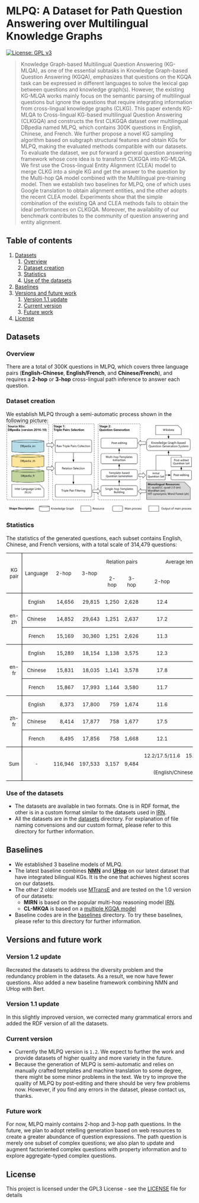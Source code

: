
# MLPQ: A Dataset for Path Question Answering over Multilingual Knowledge Graphs
[![License: GPL v3](https://img.shields.io/badge/License-GPLv3-blue.svg)](LICENSE.txt)

> Knowledge Graph-based Multilingual Question Answering (KG-MLQA), as one of the essential subtasks in Knowledge Graph-based Question Answering (KGQA), emphasizes that questions on the KGQA task can be expressed in different languages to solve the lexical gap between questions and knowledge graph(s). However, the existing KG-MLQA works mainly focus on the semantic parsing of multilingual questions but ignore the questions that require integrating information from cross-lingual knowledge graphs (CLKG). This paper extends KG-MLQA to Cross-lingual KG-based multilingual Question Answering (CLKGQA) and constructs the first CLKGQA dataset over multilingual DBpedia named MLPQ, which contains 300K questions in English, Chinese, and French. We further propose a novel KG sampling algorithm based on subgraph structural features and obtain KGs for MLPQ, making the evaluated methods compatible with our datasets. To evaluate the dataset, we put forward a general question answering framework whose core idea is to transform CLKGQA into KG-MLQA. We first use the Cross-lingual Entity Alignment (CLEA) model to merge CLKG into a single KG and get the answer to the question by the Multi-hop QA model combined with the Multilingual pre-training model. Then we establish two baselines for MLPQ, one of which uses Google translation to obtain alignment entities, and the other adopts the recent CLEA model. Experiments show that the simple combination of the existing QA and CLEA methods fails to obtain the ideal performances on CLKGQA. Moreover, the availability of our benchmark contributes to the community of question answering and entity alignment.

## Table of contents
  1. [Datasets](#datasets)
       1. [Overview](#overview)
       2. [Dataset creation](#dataset-creation)
       3. [Statistics](#statistics)
       4. [Use of the datasets](#use-of-the-datasets)
  2. [Baselines](#baselines)
  3. [Versions and future work](#versions-and-future-work)
       1. [Version 1.1 update](#version-11-update)
       2. [Current version](#current-version)
       3. [Future work](#future-work)
  4. [License](#license)

## Datasets

### Overview
There are a total of 300K questions in MLPQ, which covers three language pairs (**English-Chinese**, **English/French**, and **Chinese/French**), and requires a **2-hop** or **3-hop** cross-lingual path inference to answer each question.

### Dataset creation
We establish MLPQ through a semi-automatic process shown in the following picture:
![Dataset Creation](resources/dataset_creation.png)

### Statistics

The statistics of the generated questions, each subset contains English, Chinese, and French versions, with a total scale of 314,479
questions:
<table class="MsoTableGrid" border="1" cellspacing="0" cellpadding="0" style="border-collapse:collapse;border:none;mso-border-alt:solid windowtext .5pt;
 mso-yfti-tbllook:1184;mso-padding-alt:0cm 5.4pt 0cm 5.4pt">
 <tbody><tr style="mso-yfti-irow:0;mso-yfti-firstrow:yes">
  <td width="69" rowspan="2" style="width:51.55pt;border:solid windowtext 1.0pt;
  border-left:none;mso-border-top-alt:solid windowtext .5pt;mso-border-bottom-alt:
  solid windowtext .5pt;mso-border-right-alt:solid windowtext .5pt;padding:
  0cm 5.4pt 0cm 5.4pt">
  <p class="MsoNormal" align="center" style="text-align:center"><span lang="EN-US" style="font-size:10.0pt;mso-bidi-font-size:10.0pt">KG pair<o:p></o:p></span></p>
  </td>
  <td width="74" rowspan="2" style="width:55.25pt;border-top:solid windowtext 1.0pt;
  border-left:none;border-bottom:solid windowtext 1.0pt;border-right:none;
  mso-border-left-alt:solid windowtext .5pt;mso-border-top-alt:solid windowtext .5pt;
  mso-border-left-alt:solid windowtext .5pt;mso-border-bottom-alt:solid windowtext .5pt;
  padding:0cm 5.4pt 0cm 5.4pt">
  <p class="MsoNormal" align="center" style="text-align:center"><span lang="EN-US" style="font-size:10.0pt;mso-bidi-font-size:10.0pt">Language<o:p></o:p></span></p>
  </td>
  <td width="69" rowspan="2" style="width:51.5pt;border-top:solid windowtext 1.0pt;
  border-left:none;border-bottom:solid windowtext 1.0pt;border-right:none;
  mso-border-top-alt:solid windowtext .5pt;mso-border-bottom-alt:solid windowtext .5pt;
  padding:0cm 5.4pt 0cm 5.4pt">
  <p class="MsoNormal" align="center" style="text-align:center"><span lang="EN-US" style="font-size:10.0pt;mso-bidi-font-size:10.0pt">2-hop<o:p></o:p></span></p>
  </td>
  <td width="69" rowspan="2" style="width:51.5pt;border-top:solid windowtext 1.0pt;
  border-left:none;border-bottom:solid windowtext 1.0pt;border-right:none;
  mso-border-top-alt:solid windowtext .5pt;mso-border-bottom-alt:solid windowtext .5pt;
  padding:0cm 5.4pt 0cm 5.4pt">
  <p class="MsoNormal" align="center" style="text-align:center"><span lang="EN-US" style="font-size:10.0pt;mso-bidi-font-size:10.0pt">3-hop<o:p></o:p></span></p>
  </td>
  <td width="137" colspan="2" style="width:102.5pt;border:none;border-top:solid windowtext 1.0pt;
  mso-border-top-alt:solid windowtext .5pt;padding:0cm 5.4pt 0cm 5.4pt">
  <p class="MsoNormal" align="center" style="text-align:center"><span lang="EN-US" style="font-size:10.0pt;mso-bidi-font-size:10.0pt">Relation pairs<o:p></o:p></span></p>
  </td>
  <td width="137" colspan="2" style="width:102.5pt;border:none;border-top:solid windowtext 1.0pt;
  mso-border-top-alt:solid windowtext .5pt;padding:0cm 5.4pt 0cm 5.4pt">
  <p class="MsoNormal" align="center" style="text-align:center"><span lang="EN-US" style="font-size:10.0pt;mso-bidi-font-size:10.0pt">Average length<o:p></o:p></span></p>
  </td>
 </tr>
 <tr style="mso-yfti-irow:1">
  <td width="68" style="width:51.25pt;border:none;border-bottom:solid windowtext 1.0pt;
  mso-border-bottom-alt:solid windowtext .5pt;padding:0cm 5.4pt 0cm 5.4pt">
  <p class="MsoNormal" align="center" style="text-align:center"><span lang="EN-US" style="font-size:10.0pt;mso-bidi-font-size:10.0pt">2-hop<o:p></o:p></span></p>
  </td>
  <td width="68" style="width:51.25pt;border:none;border-bottom:solid windowtext 1.0pt;
  mso-border-bottom-alt:solid windowtext .5pt;padding:0cm 5.4pt 0cm 5.4pt">
  <p class="MsoNormal" align="center" style="text-align:center"><span lang="EN-US" style="font-size:10.0pt;mso-bidi-font-size:10.0pt">3-hop<o:p></o:p></span></p>
  </td>
  <td width="68" style="width:51.25pt;border:none;border-bottom:solid windowtext 1.0pt;
  mso-border-bottom-alt:solid windowtext .5pt;padding:0cm 5.4pt 0cm 5.4pt">
  <p class="MsoNormal" align="center" style="text-align:center"><span lang="EN-US" style="font-size:10.0pt;mso-bidi-font-size:10.0pt">2-hop<o:p></o:p></span></p>
  </td>
  <td width="68" style="width:51.25pt;border:none;border-bottom:solid windowtext 1.0pt;
  mso-border-bottom-alt:solid windowtext .5pt;padding:0cm 5.4pt 0cm 5.4pt">
  <p class="MsoNormal" align="center" style="text-align:center"><span lang="EN-US" style="font-size:10.0pt;mso-bidi-font-size:10.0pt">3-hop<o:p></o:p></span></p>
  </td>
 </tr>
 <tr style="mso-yfti-irow:2">
  <td width="69" rowspan="3" style="width:51.55pt;border-top:none;border-left:none;
  border-bottom:solid windowtext 1.0pt;border-right:solid windowtext 1.0pt;
  mso-border-top-alt:solid windowtext .5pt;mso-border-top-alt:solid windowtext .5pt;
  mso-border-bottom-alt:solid windowtext .5pt;mso-border-right-alt:solid windowtext .5pt;
  padding:0cm 5.4pt 0cm 5.4pt">
  <p class="MsoNormal" align="center" style="text-align:center"><span class="SpellE"><span lang="EN-US" style="font-size:10.0pt;mso-bidi-font-size:10.0pt">en-zh</span></span><span lang="EN-US" style="font-size:10.0pt;mso-bidi-font-size:10.0pt"><o:p></o:p></span></p>
  </td>
  <td width="74" style="width:55.25pt;border:none;border-bottom:solid windowtext 1.0pt;
  mso-border-top-alt:solid windowtext .5pt;mso-border-left-alt:solid windowtext .5pt;
  mso-border-top-alt:solid windowtext .5pt;mso-border-left-alt:solid windowtext .5pt;
  mso-border-bottom-alt:solid windowtext .5pt;padding:0cm 5.4pt 0cm 5.4pt">
  <p class="MsoNormal" align="center" style="text-align:center"><span lang="EN-US" style="font-size:10.0pt;mso-bidi-font-size:10.0pt">English<o:p></o:p></span></p>
  </td>
  <td width="69" style="width:51.5pt;border:none;border-bottom:solid windowtext 1.0pt;
  mso-border-top-alt:solid windowtext .5pt;mso-border-top-alt:solid windowtext .5pt;
  mso-border-bottom-alt:solid windowtext .5pt;padding:0cm 5.4pt 0cm 5.4pt">
  <p class="MsoNormal" align="right" style="text-align:right"><span lang="EN-US" style="font-size:10.0pt;mso-bidi-font-size:10.0pt">14,656<o:p></o:p></span></p>
  </td>
  <td width="69" style="width:51.5pt;border:none;border-bottom:solid windowtext 1.0pt;
  mso-border-top-alt:solid windowtext .5pt;mso-border-top-alt:solid windowtext .5pt;
  mso-border-bottom-alt:solid windowtext .5pt;padding:0cm 5.4pt 0cm 5.4pt">
  <p class="MsoNormal" align="right" style="text-align:right"><span lang="EN-US" style="font-size:10.0pt;mso-bidi-font-size:10.0pt">29,815<o:p></o:p></span></p>
  </td>
  <td width="68" style="width:51.25pt;border:none;border-bottom:solid windowtext 1.0pt;
  mso-border-top-alt:solid windowtext .5pt;mso-border-top-alt:solid windowtext .5pt;
  mso-border-bottom-alt:solid windowtext .5pt;padding:0cm 5.4pt 0cm 5.4pt">
  <p class="MsoNormal" align="right" style="text-align:right"><span lang="EN-US" style="font-size:10.0pt;mso-bidi-font-size:10.0pt">1,250<o:p></o:p></span></p>
  </td>
  <td width="68" style="width:51.25pt;border:none;border-bottom:solid windowtext 1.0pt;
  mso-border-top-alt:solid windowtext .5pt;mso-border-top-alt:solid windowtext .5pt;
  mso-border-bottom-alt:solid windowtext .5pt;padding:0cm 5.4pt 0cm 5.4pt">
  <p class="MsoNormal" align="right" style="text-align:right"><span lang="EN-US" style="font-size:10.0pt;mso-bidi-font-size:10.0pt">2,628<o:p></o:p></span></p>
  </td>
  <td width="68" style="width:51.25pt;border:none;border-bottom:solid windowtext 1.0pt;
  mso-border-top-alt:solid windowtext .5pt;mso-border-top-alt:solid windowtext .5pt;
  mso-border-bottom-alt:solid windowtext .5pt;padding:0cm 5.4pt 0cm 5.4pt">
  <p class="MsoNormal" align="center" style="text-align:center"><span lang="EN-US" style="font-size:10.0pt;mso-bidi-font-size:10.0pt">12.4<o:p></o:p></span></p>
  </td>
  <td width="68" style="width:51.25pt;border:none;border-bottom:solid windowtext 1.0pt;
  mso-border-top-alt:solid windowtext .5pt;mso-border-top-alt:solid windowtext .5pt;
  mso-border-bottom-alt:solid windowtext .5pt;padding:0cm 5.4pt 0cm 5.4pt">
  <p class="MsoNormal" align="center" style="text-align:center"><span lang="EN-US" style="font-size:10.0pt;mso-bidi-font-size:10.0pt">15.5<o:p></o:p></span></p>
  </td>
 </tr>
 <tr style="mso-yfti-irow:3">
  <td width="74" style="width:55.25pt;border:none;border-bottom:solid windowtext 1.0pt;
  mso-border-top-alt:solid windowtext .5pt;mso-border-left-alt:solid windowtext .5pt;
  mso-border-top-alt:solid windowtext .5pt;mso-border-left-alt:solid windowtext .5pt;
  mso-border-bottom-alt:solid windowtext .5pt;padding:0cm 5.4pt 0cm 5.4pt">
  <p class="MsoNormal" align="center" style="text-align:center"><span lang="EN-US" style="font-size:10.0pt;mso-bidi-font-size:10.0pt">Chinese<o:p></o:p></span></p>
  </td>
  <td width="69" style="width:51.5pt;border:none;border-bottom:solid windowtext 1.0pt;
  mso-border-top-alt:solid windowtext .5pt;mso-border-top-alt:solid windowtext .5pt;
  mso-border-bottom-alt:solid windowtext .5pt;padding:0cm 5.4pt 0cm 5.4pt">
  <p class="MsoNormal" align="right" style="text-align:right"><span lang="EN-US" style="font-size:10.0pt;mso-bidi-font-size:10.0pt">14,852<o:p></o:p></span></p>
  </td>
  <td width="69" style="width:51.5pt;border:none;border-bottom:solid windowtext 1.0pt;
  mso-border-top-alt:solid windowtext .5pt;mso-border-top-alt:solid windowtext .5pt;
  mso-border-bottom-alt:solid windowtext .5pt;padding:0cm 5.4pt 0cm 5.4pt">
  <p class="MsoNormal" align="right" style="text-align:right"><span lang="EN-US" style="font-size:10.0pt;mso-bidi-font-size:10.0pt">29,643<o:p></o:p></span></p>
  </td>
  <td width="68" style="width:51.25pt;border:none;border-bottom:solid windowtext 1.0pt;
  mso-border-top-alt:solid windowtext .5pt;mso-border-top-alt:solid windowtext .5pt;
  mso-border-bottom-alt:solid windowtext .5pt;padding:0cm 5.4pt 0cm 5.4pt">
  <p class="MsoNormal" align="right" style="text-align:right"><span lang="EN-US" style="font-size:10.0pt;mso-bidi-font-size:10.0pt">1,251<o:p></o:p></span></p>
  </td>
  <td width="68" style="width:51.25pt;border:none;border-bottom:solid windowtext 1.0pt;
  mso-border-top-alt:solid windowtext .5pt;mso-border-top-alt:solid windowtext .5pt;
  mso-border-bottom-alt:solid windowtext .5pt;padding:0cm 5.4pt 0cm 5.4pt">
  <p class="MsoNormal" align="right" style="text-align:right"><span lang="EN-US" style="font-size:10.0pt;mso-bidi-font-size:10.0pt">2,637<o:p></o:p></span></p>
  </td>
  <td width="68" style="width:51.25pt;border:none;border-bottom:solid windowtext 1.0pt;
  mso-border-top-alt:solid windowtext .5pt;mso-border-top-alt:solid windowtext .5pt;
  mso-border-bottom-alt:solid windowtext .5pt;padding:0cm 5.4pt 0cm 5.4pt">
  <p class="MsoNormal" align="center" style="text-align:center"><span lang="EN-US" style="font-size:10.0pt;mso-bidi-font-size:10.0pt">17.2<o:p></o:p></span></p>
  </td>
  <td width="68" style="width:51.25pt;border:none;border-bottom:solid windowtext 1.0pt;
  mso-border-top-alt:solid windowtext .5pt;mso-border-top-alt:solid windowtext .5pt;
  mso-border-bottom-alt:solid windowtext .5pt;padding:0cm 5.4pt 0cm 5.4pt">
  <p class="MsoNormal" align="center" style="text-align:center"><span lang="EN-US" style="font-size:10.0pt;mso-bidi-font-size:10.0pt">21.7<o:p></o:p></span></p>
  </td>
 </tr>
 <tr style="mso-yfti-irow:4">
  <td width="74" style="width:55.25pt;border:none;border-bottom:solid windowtext 1.0pt;
  mso-border-top-alt:solid windowtext .5pt;mso-border-left-alt:solid windowtext .5pt;
  mso-border-top-alt:solid windowtext .5pt;mso-border-left-alt:solid windowtext .5pt;
  mso-border-bottom-alt:solid windowtext .5pt;padding:0cm 5.4pt 0cm 5.4pt">
  <p class="MsoNormal" align="center" style="text-align:center"><span lang="EN-US" style="font-size:10.0pt;mso-bidi-font-size:10.0pt">French<o:p></o:p></span></p>
  </td>
  <td width="69" style="width:51.5pt;border:none;border-bottom:solid windowtext 1.0pt;
  mso-border-top-alt:solid windowtext .5pt;mso-border-top-alt:solid windowtext .5pt;
  mso-border-bottom-alt:solid windowtext .5pt;padding:0cm 5.4pt 0cm 5.4pt">
  <p class="MsoNormal" align="right" style="text-align:right"><span lang="EN-US" style="font-size:10.0pt;mso-bidi-font-size:10.0pt">15,169<o:p></o:p></span></p>
  </td>
  <td width="69" style="width:51.5pt;border:none;border-bottom:solid windowtext 1.0pt;
  mso-border-top-alt:solid windowtext .5pt;mso-border-top-alt:solid windowtext .5pt;
  mso-border-bottom-alt:solid windowtext .5pt;padding:0cm 5.4pt 0cm 5.4pt">
  <p class="MsoNormal" align="right" style="text-align:right"><span lang="EN-US" style="font-size:10.0pt;mso-bidi-font-size:10.0pt">30,360<o:p></o:p></span></p>
  </td>
  <td width="68" style="width:51.25pt;border:none;border-bottom:solid windowtext 1.0pt;
  mso-border-top-alt:solid windowtext .5pt;mso-border-top-alt:solid windowtext .5pt;
  mso-border-bottom-alt:solid windowtext .5pt;padding:0cm 5.4pt 0cm 5.4pt">
  <p class="MsoNormal" align="right" style="text-align:right"><span lang="EN-US" style="font-size:10.0pt;mso-bidi-font-size:10.0pt">1,251<o:p></o:p></span></p>
  </td>
  <td width="68" style="width:51.25pt;border:none;border-bottom:solid windowtext 1.0pt;
  mso-border-top-alt:solid windowtext .5pt;mso-border-top-alt:solid windowtext .5pt;
  mso-border-bottom-alt:solid windowtext .5pt;padding:0cm 5.4pt 0cm 5.4pt">
  <p class="MsoNormal" align="right" style="text-align:right"><span lang="EN-US" style="font-size:10.0pt;mso-bidi-font-size:10.0pt">2,626<o:p></o:p></span></p>
  </td>
  <td width="68" style="width:51.25pt;border:none;border-bottom:solid windowtext 1.0pt;
  mso-border-top-alt:solid windowtext .5pt;mso-border-top-alt:solid windowtext .5pt;
  mso-border-bottom-alt:solid windowtext .5pt;padding:0cm 5.4pt 0cm 5.4pt">
  <p class="MsoNormal" align="center" style="text-align:center"><span lang="EN-US" style="font-size:10.0pt;mso-bidi-font-size:10.0pt">11.3<o:p></o:p></span></p>
  </td>
  <td width="68" style="width:51.25pt;border:none;border-bottom:solid windowtext 1.0pt;
  mso-border-top-alt:solid windowtext .5pt;mso-border-top-alt:solid windowtext .5pt;
  mso-border-bottom-alt:solid windowtext .5pt;padding:0cm 5.4pt 0cm 5.4pt">
  <p class="MsoNormal" align="center" style="text-align:center"><span lang="EN-US" style="font-size:10.0pt;mso-bidi-font-size:10.0pt">16.1<o:p></o:p></span></p>
  </td>
 </tr>
 <tr style="mso-yfti-irow:5">
  <td width="69" rowspan="3" style="width:51.55pt;border-top:none;border-left:none;
  border-bottom:solid windowtext 1.0pt;border-right:solid windowtext 1.0pt;
  mso-border-top-alt:solid windowtext .5pt;mso-border-top-alt:solid windowtext .5pt;
  mso-border-bottom-alt:solid windowtext .5pt;mso-border-right-alt:solid windowtext .5pt;
  padding:0cm 5.4pt 0cm 5.4pt">
  <p class="MsoNormal" align="center" style="text-align:center"><span class="SpellE"><span lang="EN-US" style="font-size:10.0pt;mso-bidi-font-size:10.0pt">en-fr</span></span><span lang="EN-US" style="font-size:10.0pt;mso-bidi-font-size:10.0pt"><o:p></o:p></span></p>
  </td>
  <td width="74" style="width:55.25pt;border:none;border-bottom:solid windowtext 1.0pt;
  mso-border-top-alt:solid windowtext .5pt;mso-border-left-alt:solid windowtext .5pt;
  mso-border-top-alt:solid windowtext .5pt;mso-border-left-alt:solid windowtext .5pt;
  mso-border-bottom-alt:solid windowtext .5pt;padding:0cm 5.4pt 0cm 5.4pt">
  <p class="MsoNormal" align="center" style="text-align:center"><span lang="EN-US" style="font-size:10.0pt;mso-bidi-font-size:10.0pt">English<o:p></o:p></span></p>
  </td>
  <td width="69" style="width:51.5pt;border:none;border-bottom:solid windowtext 1.0pt;
  mso-border-top-alt:solid windowtext .5pt;mso-border-top-alt:solid windowtext .5pt;
  mso-border-bottom-alt:solid windowtext .5pt;padding:0cm 5.4pt 0cm 5.4pt">
  <p class="MsoNormal" align="right" style="text-align:right"><span lang="EN-US" style="font-size:10.0pt;mso-bidi-font-size:10.0pt">15,289<o:p></o:p></span></p>
  </td>
  <td width="69" style="width:51.5pt;border:none;border-bottom:solid windowtext 1.0pt;
  mso-border-top-alt:solid windowtext .5pt;mso-border-top-alt:solid windowtext .5pt;
  mso-border-bottom-alt:solid windowtext .5pt;padding:0cm 5.4pt 0cm 5.4pt">
  <p class="MsoNormal" align="right" style="text-align:right"><span lang="EN-US" style="font-size:10.0pt;mso-bidi-font-size:10.0pt">18,154<o:p></o:p></span></p>
  </td>
  <td width="68" style="width:51.25pt;border:none;border-bottom:solid windowtext 1.0pt;
  mso-border-top-alt:solid windowtext .5pt;mso-border-top-alt:solid windowtext .5pt;
  mso-border-bottom-alt:solid windowtext .5pt;padding:0cm 5.4pt 0cm 5.4pt">
  <p class="MsoNormal" align="right" style="text-align:right"><span lang="EN-US" style="font-size:10.0pt;mso-bidi-font-size:10.0pt">1,138<o:p></o:p></span></p>
  </td>
  <td width="68" style="width:51.25pt;border:none;border-bottom:solid windowtext 1.0pt;
  mso-border-top-alt:solid windowtext .5pt;mso-border-top-alt:solid windowtext .5pt;
  mso-border-bottom-alt:solid windowtext .5pt;padding:0cm 5.4pt 0cm 5.4pt">
  <p class="MsoNormal" align="right" style="text-align:right"><span lang="EN-US" style="font-size:10.0pt;mso-bidi-font-size:10.0pt">3,575<o:p></o:p></span></p>
  </td>
  <td width="68" style="width:51.25pt;border:none;border-bottom:solid windowtext 1.0pt;
  mso-border-top-alt:solid windowtext .5pt;mso-border-top-alt:solid windowtext .5pt;
  mso-border-bottom-alt:solid windowtext .5pt;padding:0cm 5.4pt 0cm 5.4pt">
  <p class="MsoNormal" align="center" style="text-align:center"><span lang="EN-US" style="font-size:10.0pt;mso-bidi-font-size:10.0pt">12.3<o:p></o:p></span></p>
  </td>
  <td width="68" style="width:51.25pt;border:none;border-bottom:solid windowtext 1.0pt;
  mso-border-top-alt:solid windowtext .5pt;mso-border-top-alt:solid windowtext .5pt;
  mso-border-bottom-alt:solid windowtext .5pt;padding:0cm 5.4pt 0cm 5.4pt">
  <p class="MsoNormal" align="center" style="text-align:center"><span lang="EN-US" style="font-size:10.0pt;mso-bidi-font-size:10.0pt">15.5<o:p></o:p></span></p>
  </td>
 </tr>
 <tr style="mso-yfti-irow:6">
  <td width="74" style="width:55.25pt;border:none;border-bottom:solid windowtext 1.0pt;
  mso-border-top-alt:solid windowtext .5pt;mso-border-left-alt:solid windowtext .5pt;
  mso-border-top-alt:solid windowtext .5pt;mso-border-left-alt:solid windowtext .5pt;
  mso-border-bottom-alt:solid windowtext .5pt;padding:0cm 5.4pt 0cm 5.4pt">
  <p class="MsoNormal" align="center" style="text-align:center"><span lang="EN-US" style="font-size:10.0pt;mso-bidi-font-size:10.0pt">Chinese<o:p></o:p></span></p>
  </td>
  <td width="69" style="width:51.5pt;border:none;border-bottom:solid windowtext 1.0pt;
  mso-border-top-alt:solid windowtext .5pt;mso-border-top-alt:solid windowtext .5pt;
  mso-border-bottom-alt:solid windowtext .5pt;padding:0cm 5.4pt 0cm 5.4pt">
  <p class="MsoNormal" align="right" style="text-align:right"><span lang="EN-US" style="font-size:10.0pt;mso-bidi-font-size:10.0pt">15,831<o:p></o:p></span></p>
  </td>
  <td width="69" style="width:51.5pt;border:none;border-bottom:solid windowtext 1.0pt;
  mso-border-top-alt:solid windowtext .5pt;mso-border-top-alt:solid windowtext .5pt;
  mso-border-bottom-alt:solid windowtext .5pt;padding:0cm 5.4pt 0cm 5.4pt">
  <p class="MsoNormal" align="right" style="text-align:right"><span lang="EN-US" style="font-size:10.0pt;mso-bidi-font-size:10.0pt">18,035<o:p></o:p></span></p>
  </td>
  <td width="68" style="width:51.25pt;border:none;border-bottom:solid windowtext 1.0pt;
  mso-border-top-alt:solid windowtext .5pt;mso-border-top-alt:solid windowtext .5pt;
  mso-border-bottom-alt:solid windowtext .5pt;padding:0cm 5.4pt 0cm 5.4pt">
  <p class="MsoNormal" align="right" style="text-align:right"><span lang="EN-US" style="font-size:10.0pt;mso-bidi-font-size:10.0pt">1,141<o:p></o:p></span></p>
  </td>
  <td width="68" style="width:51.25pt;border:none;border-bottom:solid windowtext 1.0pt;
  mso-border-top-alt:solid windowtext .5pt;mso-border-top-alt:solid windowtext .5pt;
  mso-border-bottom-alt:solid windowtext .5pt;padding:0cm 5.4pt 0cm 5.4pt">
  <p class="MsoNormal" align="right" style="text-align:right"><span lang="EN-US" style="font-size:10.0pt;mso-bidi-font-size:10.0pt">3,578<o:p></o:p></span></p>
  </td>
  <td width="68" style="width:51.25pt;border:none;border-bottom:solid windowtext 1.0pt;
  mso-border-top-alt:solid windowtext .5pt;mso-border-top-alt:solid windowtext .5pt;
  mso-border-bottom-alt:solid windowtext .5pt;padding:0cm 5.4pt 0cm 5.4pt">
  <p class="MsoNormal" align="center" style="text-align:center"><span lang="EN-US" style="font-size:10.0pt;mso-bidi-font-size:10.0pt">17.8<o:p></o:p></span></p>
  </td>
  <td width="68" style="width:51.25pt;border:none;border-bottom:solid windowtext 1.0pt;
  mso-border-top-alt:solid windowtext .5pt;mso-border-top-alt:solid windowtext .5pt;
  mso-border-bottom-alt:solid windowtext .5pt;padding:0cm 5.4pt 0cm 5.4pt">
  <p class="MsoNormal" align="center" style="text-align:center"><span lang="EN-US" style="font-size:10.0pt;mso-bidi-font-size:10.0pt">21.8<o:p></o:p></span></p>
  </td>
 </tr>
 <tr style="mso-yfti-irow:7">
  <td width="74" style="width:55.25pt;border:none;border-bottom:solid windowtext 1.0pt;
  mso-border-top-alt:solid windowtext .5pt;mso-border-left-alt:solid windowtext .5pt;
  mso-border-top-alt:solid windowtext .5pt;mso-border-left-alt:solid windowtext .5pt;
  mso-border-bottom-alt:solid windowtext .5pt;padding:0cm 5.4pt 0cm 5.4pt">
  <p class="MsoNormal" align="center" style="text-align:center"><span lang="EN-US" style="font-size:10.0pt;mso-bidi-font-size:10.0pt">French<o:p></o:p></span></p>
  </td>
  <td width="69" style="width:51.5pt;border:none;border-bottom:solid windowtext 1.0pt;
  mso-border-top-alt:solid windowtext .5pt;mso-border-top-alt:solid windowtext .5pt;
  mso-border-bottom-alt:solid windowtext .5pt;padding:0cm 5.4pt 0cm 5.4pt">
  <p class="MsoNormal" align="right" style="text-align:right"><span lang="EN-US" style="font-size:10.0pt;mso-bidi-font-size:10.0pt">15,867<o:p></o:p></span></p>
  </td>
  <td width="69" style="width:51.5pt;border:none;border-bottom:solid windowtext 1.0pt;
  mso-border-top-alt:solid windowtext .5pt;mso-border-top-alt:solid windowtext .5pt;
  mso-border-bottom-alt:solid windowtext .5pt;padding:0cm 5.4pt 0cm 5.4pt">
  <p class="MsoNormal" align="right" style="text-align:right"><span lang="EN-US" style="font-size:10.0pt;mso-bidi-font-size:10.0pt">17,993<o:p></o:p></span></p>
  </td>
  <td width="68" style="width:51.25pt;border:none;border-bottom:solid windowtext 1.0pt;
  mso-border-top-alt:solid windowtext .5pt;mso-border-top-alt:solid windowtext .5pt;
  mso-border-bottom-alt:solid windowtext .5pt;padding:0cm 5.4pt 0cm 5.4pt">
  <p class="MsoNormal" align="right" style="text-align:right"><span lang="EN-US" style="font-size:10.0pt;mso-bidi-font-size:10.0pt">1,144<o:p></o:p></span></p>
  </td>
  <td width="68" style="width:51.25pt;border:none;border-bottom:solid windowtext 1.0pt;
  mso-border-top-alt:solid windowtext .5pt;mso-border-top-alt:solid windowtext .5pt;
  mso-border-bottom-alt:solid windowtext .5pt;padding:0cm 5.4pt 0cm 5.4pt">
  <p class="MsoNormal" align="right" style="text-align:right"><span lang="EN-US" style="font-size:10.0pt;mso-bidi-font-size:10.0pt">3,580<o:p></o:p></span></p>
  </td>
  <td width="68" style="width:51.25pt;border:none;border-bottom:solid windowtext 1.0pt;
  mso-border-top-alt:solid windowtext .5pt;mso-border-top-alt:solid windowtext .5pt;
  mso-border-bottom-alt:solid windowtext .5pt;padding:0cm 5.4pt 0cm 5.4pt">
  <p class="MsoNormal" align="center" style="text-align:center"><span lang="EN-US" style="font-size:10.0pt;mso-bidi-font-size:10.0pt">11.7<o:p></o:p></span></p>
  </td>
  <td width="68" style="width:51.25pt;border:none;border-bottom:solid windowtext 1.0pt;
  mso-border-top-alt:solid windowtext .5pt;mso-border-top-alt:solid windowtext .5pt;
  mso-border-bottom-alt:solid windowtext .5pt;padding:0cm 5.4pt 0cm 5.4pt">
  <p class="MsoNormal" align="center" style="text-align:center"><span lang="EN-US" style="font-size:10.0pt;mso-bidi-font-size:10.0pt">14.7<o:p></o:p></span></p>
  </td>
 </tr>
 <tr style="mso-yfti-irow:8">
  <td width="69" rowspan="3" style="width:51.55pt;border-top:none;border-left:none;
  border-bottom:solid windowtext 1.0pt;border-right:solid windowtext 1.0pt;
  mso-border-top-alt:solid windowtext .5pt;mso-border-top-alt:solid windowtext .5pt;
  mso-border-bottom-alt:solid windowtext .5pt;mso-border-right-alt:solid windowtext .5pt;
  padding:0cm 5.4pt 0cm 5.4pt">
  <p class="MsoNormal" align="center" style="text-align:center"><span class="SpellE"><span lang="EN-US" style="font-size:10.0pt;mso-bidi-font-size:10.0pt">zh-fr</span></span><span lang="EN-US" style="font-size:10.0pt;mso-bidi-font-size:10.0pt"><o:p></o:p></span></p>
  </td>
  <td width="74" style="width:55.25pt;border:none;border-bottom:solid windowtext 1.0pt;
  mso-border-top-alt:solid windowtext .5pt;mso-border-left-alt:solid windowtext .5pt;
  mso-border-top-alt:solid windowtext .5pt;mso-border-left-alt:solid windowtext .5pt;
  mso-border-bottom-alt:solid windowtext .5pt;padding:0cm 5.4pt 0cm 5.4pt">
  <p class="MsoNormal" align="center" style="text-align:center"><span lang="EN-US" style="font-size:10.0pt;mso-bidi-font-size:10.0pt">English<o:p></o:p></span></p>
  </td>
  <td width="69" style="width:51.5pt;border:none;border-bottom:solid windowtext 1.0pt;
  mso-border-top-alt:solid windowtext .5pt;mso-border-top-alt:solid windowtext .5pt;
  mso-border-bottom-alt:solid windowtext .5pt;padding:0cm 5.4pt 0cm 5.4pt">
  <p class="MsoNormal" align="right" style="text-align:right"><span lang="EN-US" style="font-size:10.0pt;mso-bidi-font-size:10.0pt">8,373<o:p></o:p></span></p>
  </td>
  <td width="69" style="width:51.5pt;border:none;border-bottom:solid windowtext 1.0pt;
  mso-border-top-alt:solid windowtext .5pt;mso-border-top-alt:solid windowtext .5pt;
  mso-border-bottom-alt:solid windowtext .5pt;padding:0cm 5.4pt 0cm 5.4pt">
  <p class="MsoNormal" align="right" style="text-align:right"><span lang="EN-US" style="font-size:10.0pt;mso-bidi-font-size:10.0pt">17,800<o:p></o:p></span></p>
  </td>
  <td width="68" style="width:51.25pt;border:none;border-bottom:solid windowtext 1.0pt;
  mso-border-top-alt:solid windowtext .5pt;mso-border-top-alt:solid windowtext .5pt;
  mso-border-bottom-alt:solid windowtext .5pt;padding:0cm 5.4pt 0cm 5.4pt">
  <p class="MsoNormal" align="right" style="text-align:right"><span lang="EN-US" style="font-size:10.0pt;mso-bidi-font-size:10.0pt">759<o:p></o:p></span></p>
  </td>
  <td width="68" style="width:51.25pt;border:none;border-bottom:solid windowtext 1.0pt;
  mso-border-top-alt:solid windowtext .5pt;mso-border-top-alt:solid windowtext .5pt;
  mso-border-bottom-alt:solid windowtext .5pt;padding:0cm 5.4pt 0cm 5.4pt">
  <p class="MsoNormal" align="right" style="text-align:right"><span lang="EN-US" style="font-size:10.0pt;mso-bidi-font-size:10.0pt">1,674<o:p></o:p></span></p>
  </td>
  <td width="68" style="width:51.25pt;border:none;border-bottom:solid windowtext 1.0pt;
  mso-border-top-alt:solid windowtext .5pt;mso-border-top-alt:solid windowtext .5pt;
  mso-border-bottom-alt:solid windowtext .5pt;padding:0cm 5.4pt 0cm 5.4pt">
  <p class="MsoNormal" align="center" style="text-align:center"><span lang="EN-US" style="font-size:10.0pt;mso-bidi-font-size:10.0pt">11.6<o:p></o:p></span></p>
  </td>
  <td width="68" style="width:51.25pt;border:none;border-bottom:solid windowtext 1.0pt;
  mso-border-top-alt:solid windowtext .5pt;mso-border-top-alt:solid windowtext .5pt;
  mso-border-bottom-alt:solid windowtext .5pt;padding:0cm 5.4pt 0cm 5.4pt">
  <p class="MsoNormal" align="center" style="text-align:center"><span lang="EN-US" style="font-size:10.0pt;mso-bidi-font-size:10.0pt">16.0<o:p></o:p></span></p>
  </td>
 </tr>
 <tr style="mso-yfti-irow:9">
  <td width="74" style="width:55.25pt;border:none;border-bottom:solid windowtext 1.0pt;
  mso-border-top-alt:solid windowtext .5pt;mso-border-left-alt:solid windowtext .5pt;
  mso-border-top-alt:solid windowtext .5pt;mso-border-left-alt:solid windowtext .5pt;
  mso-border-bottom-alt:solid windowtext .5pt;padding:0cm 5.4pt 0cm 5.4pt">
  <p class="MsoNormal" align="center" style="text-align:center"><span lang="EN-US" style="font-size:10.0pt;mso-bidi-font-size:10.0pt">Chinese<o:p></o:p></span></p>
  </td>
  <td width="69" style="width:51.5pt;border:none;border-bottom:solid windowtext 1.0pt;
  mso-border-top-alt:solid windowtext .5pt;mso-border-top-alt:solid windowtext .5pt;
  mso-border-bottom-alt:solid windowtext .5pt;padding:0cm 5.4pt 0cm 5.4pt">
  <p class="MsoNormal" align="right" style="text-align:right"><span lang="EN-US" style="font-size:10.0pt;mso-bidi-font-size:10.0pt">8,414<o:p></o:p></span></p>
  </td>
  <td width="69" style="width:51.5pt;border:none;border-bottom:solid windowtext 1.0pt;
  mso-border-top-alt:solid windowtext .5pt;mso-border-top-alt:solid windowtext .5pt;
  mso-border-bottom-alt:solid windowtext .5pt;padding:0cm 5.4pt 0cm 5.4pt">
  <p class="MsoNormal" align="right" style="text-align:right"><span lang="EN-US" style="font-size:10.0pt;mso-bidi-font-size:10.0pt">17,877<o:p></o:p></span></p>
  </td>
  <td width="68" style="width:51.25pt;border:none;border-bottom:solid windowtext 1.0pt;
  mso-border-top-alt:solid windowtext .5pt;mso-border-top-alt:solid windowtext .5pt;
  mso-border-bottom-alt:solid windowtext .5pt;padding:0cm 5.4pt 0cm 5.4pt">
  <p class="MsoNormal" align="right" style="text-align:right"><span lang="EN-US" style="font-size:10.0pt;mso-bidi-font-size:10.0pt">758<o:p></o:p></span></p>
  </td>
  <td width="68" style="width:51.25pt;border:none;border-bottom:solid windowtext 1.0pt;
  mso-border-top-alt:solid windowtext .5pt;mso-border-top-alt:solid windowtext .5pt;
  mso-border-bottom-alt:solid windowtext .5pt;padding:0cm 5.4pt 0cm 5.4pt">
  <p class="MsoNormal" align="right" style="text-align:right"><span lang="EN-US" style="font-size:10.0pt;mso-bidi-font-size:10.0pt">1,677<o:p></o:p></span></p>
  </td>
  <td width="68" style="width:51.25pt;border:none;border-bottom:solid windowtext 1.0pt;
  mso-border-top-alt:solid windowtext .5pt;mso-border-top-alt:solid windowtext .5pt;
  mso-border-bottom-alt:solid windowtext .5pt;padding:0cm 5.4pt 0cm 5.4pt">
  <p class="MsoNormal" align="center" style="text-align:center"><span lang="EN-US" style="font-size:10.0pt;mso-bidi-font-size:10.0pt">17.5<o:p></o:p></span></p>
  </td>
  <td width="68" style="width:51.25pt;border:none;border-bottom:solid windowtext 1.0pt;
  mso-border-top-alt:solid windowtext .5pt;mso-border-top-alt:solid windowtext .5pt;
  mso-border-bottom-alt:solid windowtext .5pt;padding:0cm 5.4pt 0cm 5.4pt">
  <p class="MsoNormal" align="center" style="text-align:center"><span lang="EN-US" style="font-size:10.0pt;mso-bidi-font-size:10.0pt">21.4<o:p></o:p></span></p>
  </td>
 </tr>
 <tr style="mso-yfti-irow:10">
  <td width="74" style="width:55.25pt;border:none;border-bottom:solid windowtext 1.0pt;
  mso-border-top-alt:solid windowtext .5pt;mso-border-left-alt:solid windowtext .5pt;
  mso-border-top-alt:solid windowtext .5pt;mso-border-left-alt:solid windowtext .5pt;
  mso-border-bottom-alt:solid windowtext .5pt;padding:0cm 5.4pt 0cm 5.4pt">
  <p class="MsoNormal" align="center" style="text-align:center"><span lang="EN-US" style="font-size:10.0pt;mso-bidi-font-size:10.0pt">French<o:p></o:p></span></p>
  </td>
  <td width="69" style="width:51.5pt;border:none;border-bottom:solid windowtext 1.0pt;
  mso-border-top-alt:solid windowtext .5pt;mso-border-top-alt:solid windowtext .5pt;
  mso-border-bottom-alt:solid windowtext .5pt;padding:0cm 5.4pt 0cm 5.4pt">
  <p class="MsoNormal" align="right" style="text-align:right"><span lang="EN-US" style="font-size:10.0pt;mso-bidi-font-size:10.0pt">8,495<o:p></o:p></span></p>
  </td>
  <td width="69" style="width:51.5pt;border:none;border-bottom:solid windowtext 1.0pt;
  mso-border-top-alt:solid windowtext .5pt;mso-border-top-alt:solid windowtext .5pt;
  mso-border-bottom-alt:solid windowtext .5pt;padding:0cm 5.4pt 0cm 5.4pt">
  <p class="MsoNormal" align="right" style="text-align:right"><span lang="EN-US" style="font-size:10.0pt;mso-bidi-font-size:10.0pt">17,856<o:p></o:p></span></p>
  </td>
  <td width="68" style="width:51.25pt;border:none;border-bottom:solid windowtext 1.0pt;
  mso-border-top-alt:solid windowtext .5pt;mso-border-top-alt:solid windowtext .5pt;
  mso-border-bottom-alt:solid windowtext .5pt;padding:0cm 5.4pt 0cm 5.4pt">
  <p class="MsoNormal" align="right" style="text-align:right"><span lang="EN-US" style="font-size:10.0pt;mso-bidi-font-size:10.0pt">758<o:p></o:p></span></p>
  </td>
  <td width="68" style="width:51.25pt;border:none;border-bottom:solid windowtext 1.0pt;
  mso-border-top-alt:solid windowtext .5pt;mso-border-top-alt:solid windowtext .5pt;
  mso-border-bottom-alt:solid windowtext .5pt;padding:0cm 5.4pt 0cm 5.4pt">
  <p class="MsoNormal" align="right" style="text-align:right"><span lang="EN-US" style="font-size:10.0pt;mso-bidi-font-size:10.0pt">1,668<o:p></o:p></span></p>
  </td>
  <td width="68" style="width:51.25pt;border:none;border-bottom:solid windowtext 1.0pt;
  mso-border-top-alt:solid windowtext .5pt;mso-border-top-alt:solid windowtext .5pt;
  mso-border-bottom-alt:solid windowtext .5pt;padding:0cm 5.4pt 0cm 5.4pt">
  <p class="MsoNormal" align="center" style="text-align:center"><span lang="EN-US" style="font-size:10.0pt;mso-bidi-font-size:10.0pt">12.1<o:p></o:p></span></p>
  </td>
  <td width="68" style="width:51.25pt;border:none;border-bottom:solid windowtext 1.0pt;
  mso-border-top-alt:solid windowtext .5pt;mso-border-top-alt:solid windowtext .5pt;
  mso-border-bottom-alt:solid windowtext .5pt;padding:0cm 5.4pt 0cm 5.4pt">
  <p class="MsoNormal" align="center" style="text-align:center"><span lang="EN-US" style="font-size:10.0pt;mso-bidi-font-size:10.0pt">14.9<o:p></o:p></span></p>
  </td>
 </tr>
 <tr style="mso-yfti-irow:11">
  <td width="69" rowspan="2" style="width:51.55pt;border-top:none;border-left:none;
  border-bottom:solid windowtext 1.0pt;border-right:solid windowtext 1.0pt;
  mso-border-top-alt:solid windowtext .5pt;mso-border-top-alt:solid windowtext .5pt;
  mso-border-bottom-alt:solid windowtext .5pt;mso-border-right-alt:solid windowtext .5pt;
  padding:0cm 5.4pt 0cm 5.4pt">
  <p class="MsoNormal" align="center" style="text-align:center"><span lang="EN-US" style="font-size:10.0pt;mso-bidi-font-size:10.0pt">Sum<o:p></o:p></span></p>
  </td>
  <td width="74" rowspan="2" style="width:55.25pt;border:none;border-bottom:solid windowtext 1.0pt;
  mso-border-top-alt:solid windowtext .5pt;mso-border-left-alt:solid windowtext .5pt;
  mso-border-top-alt:solid windowtext .5pt;mso-border-left-alt:solid windowtext .5pt;
  mso-border-bottom-alt:solid windowtext .5pt;padding:0cm 5.4pt 0cm 5.4pt">
  <p class="MsoNormal" align="center" style="text-align:center"><span lang="EN-US" style="font-size:10.0pt;mso-bidi-font-size:10.0pt">-<o:p></o:p></span></p>
  </td>
  <td width="69" rowspan="2" style="width:51.5pt;border:none;border-bottom:solid windowtext 1.0pt;
  mso-border-top-alt:solid windowtext .5pt;mso-border-top-alt:solid windowtext .5pt;
  mso-border-bottom-alt:solid windowtext .5pt;padding:0cm 5.4pt 0cm 5.4pt">
  <p class="MsoNormal" align="right" style="text-align:right"><span lang="EN-US" style="font-size:10.0pt;mso-bidi-font-size:10.0pt">116,946<o:p></o:p></span></p>
  </td>
  <td width="69" rowspan="2" style="width:51.5pt;border:none;border-bottom:solid windowtext 1.0pt;
  mso-border-top-alt:solid windowtext .5pt;mso-border-top-alt:solid windowtext .5pt;
  mso-border-bottom-alt:solid windowtext .5pt;padding:0cm 5.4pt 0cm 5.4pt">
  <p class="MsoNormal" align="right" style="text-align:right"><span lang="EN-US" style="font-size:10.0pt;mso-bidi-font-size:10.0pt">197,533<o:p></o:p></span></p>
  </td>
  <td width="68" rowspan="2" style="width:51.25pt;border:none;border-bottom:solid windowtext 1.0pt;
  mso-border-top-alt:solid windowtext .5pt;mso-border-top-alt:solid windowtext .5pt;
  mso-border-bottom-alt:solid windowtext .5pt;padding:0cm 5.4pt 0cm 5.4pt">
  <p class="MsoNormal" align="right" style="text-align:right"><span lang="EN-US" style="font-size:10.0pt;mso-bidi-font-size:10.0pt">3,157<o:p></o:p></span></p>
  </td>
  <td width="68" rowspan="2" style="width:51.25pt;border:none;border-bottom:solid windowtext 1.0pt;
  mso-border-top-alt:solid windowtext .5pt;mso-border-top-alt:solid windowtext .5pt;
  mso-border-bottom-alt:solid windowtext .5pt;padding:0cm 5.4pt 0cm 5.4pt">
  <p class="MsoNormal" align="right" style="text-align:right"><span lang="EN-US" style="font-size:10.0pt;mso-bidi-font-size:10.0pt">9,484<o:p></o:p></span></p>
  </td>
  <td width="68" style="width:51.25pt;border:none;mso-border-top-alt:solid windowtext .5pt;
  padding:0cm 5.4pt 0cm 5.4pt">
  <p class="MsoNormal" align="center" style="text-align:center"><span lang="EN-US" style="font-size:10.0pt;mso-bidi-font-size:10.0pt">12.2/17.5/11.6<o:p></o:p></span></p>
  </td>
  <td width="68" style="width:51.25pt;border:none;mso-border-top-alt:solid windowtext .5pt;
  padding:0cm 5.4pt 0cm 5.4pt">
  <p class="MsoNormal" align="center" style="text-align:center"><span lang="EN-US" style="font-size:10.0pt;mso-bidi-font-size:10.0pt">15.6/21.6/15.4<o:p></o:p></span></p>
  </td>
 </tr>
 <tr style="mso-yfti-irow:12;mso-yfti-lastrow:yes">
  <td width="137" colspan="2" style="width:102.5pt;border:none;border-bottom:solid windowtext 1.0pt;
  mso-border-bottom-alt:solid windowtext .5pt;padding:0cm 5.4pt 0cm 5.4pt">
  <p class="MsoNormal" align="center" style="text-align:center"><span lang="EN-US" style="font-size:10.0pt;mso-bidi-font-size:10.0pt">(English/Chinese/French)<o:p></o:p></span></p>
  </td>
 </tr>
</tbody></table>


### Use of the datasets
- The datasets are available in two formats. One is in RDF format, the other is in a custom format similar to the datasets used in [IRN](https://github.com/zmtkeke/IRN/tree/master/PathQuestion).
- All the datasets are in the [datasets](./datasets) directory. For explanation of file naming convensions and our custom format, please refer to this directory for further information.

## Baselines
- We established 3 baseline models of MLPQ.
- The latest baseline combines [**NMN**](https://github.com/StephanieWyt/NMN) and [**UHop**](https://github.com/zychen423/UHop.git) on our latest dataset that have integrated bilingual KGs. It is the one that achieves highest scores on our datasets.
- The other 2 older models use [MTransE](https://github.com/muhaochen/MTransE-tf) and are tested on the 1.0 version of our datasets:
  - **MIRN** is based on the popular multi-hop reasoning model [IRN](https://github.com/zmtkeke/IRN/tree/master).
  - **CL-MKQA** is based on a [multiple KGQA model](https://dl.acm.org/doi/10.5555/3016100.3016335)
- Baseline codes are in the [baselines](baselines) directory. To try these baselines, please refer to this directory for further information.

## Versions and future work

### Version 1.2 update
Recreated the datasets to address the diversity problem and the redundancy problem in the datasets. As a result, we now have fewer questions. Also added a new baseline framework combining NMN and UHop with Bert.
### Version 1.1 update
In this slightly improved version, we corrected many grammatical errors and added the RDF version of all the datasets.

### Current version
- Currently the MLPQ version is `1.2`. We expect to further the work and provide datasets of higher quality and more variety in the future.
- Because the generation of MLPQ is semi-automatic and relies on manually crafted templates and machine translation to some degree, there might be some minor problems in the text. We try to improve the quality of MLPQ by post-editing and there should be very few problems now. However, if you find any errors in the dataset, please contact us, thanks.

### Future work
For now, MLPQ mainly contains 2-hop and 3-hop path questions. In the future, we plan to adopt retelling generation based on web resources to create a greater abundance of question expressions. The path question is merely one subset of complex questions; we also plan to update and augment factoriented complex questions with property information and to explore aggregate-typed complex questions.

## License
This project is licensed under the GPL3 License - see the [LICENSE](LICENSE.txt) file for details
